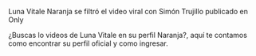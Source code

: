 Luna Vitale Naranja se filtró el video viral con Simón Trujillo publicado en Only

¿Buscas lo videos de Luna Vitale en su perfil Naranja?, aquí te contamos como encontrar su perfil oficial y como ingresar.
